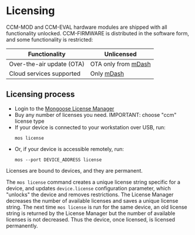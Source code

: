 # Licensing

CCM-MOD and CCM-EVAL hardware modules are shipped with all functionality
unlocked. CCM-FIRMWARE is distributed in the software form, and some
functionality is restricted:


|  Functionality  | Unlicensed  |
| --------------- | ------------ |
| Over-the-air update (OTA) | OTA only from [mDash](https://mongoose-os.com/docs/mdash/intro.md) | OTA from anywhere
| Cloud services supported | Only [mDash](https://mongoose-os.com/docs/mdash/intro.md) | All cloud services - mDash, AWS, Azure, Google, Watson, private MQTT |

## Licensing process

- Login to the [Mongoose License Manager](https://license.mongoose-os.com)
- Buy any number of licenses you need. IMPORTANT: choose "ccm" license type
- If your device is connected to your workstation over USB, run:
  ```
  mos license
  ```
- Or, if your device is accessible remotely, run:
  ```
  mos --port DEVICE_ADDRESS license
  ```

Licenses are bound to devices, and they are permanent.

The `mos license` command creates a unique license string specific
for a device,
and updates `device.license` configuration parameter, which "unlocks"
the device and removes restrictions. The License Manager decreases
the number of available licenses and saves a unique
license string. The next time `mos license` is run for the same device,
an old license string is returned by the License Manager
but the number of available licenses is not decreased.
Thus the device, once licensed, is licensed permanently.

